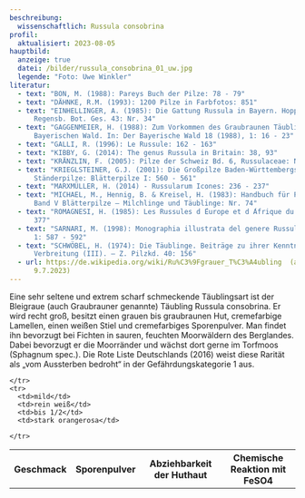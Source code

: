 ```yaml
---
beschreibung:
  wissenschaftlich: Russula consobrina
profil:
  aktualisiert: 2023-08-05
hauptbild:
  anzeige: true
  datei: /bilder/russula_consobrina_01_uw.jpg
  legende: "Foto: Uwe Winkler"
literatur:
  - text: "BON, M. (1988): Pareys Buch der Pilze: 78 - 79"
  - text: "DÄHNKE, R.M. (1993): 1200 Pilze in Farbfotos: 851"
  - text: "EINHELLINGER, A. (1985): Die Gattung Russula in Bayern. Hoppea, Denkschr.
      Regensb. Bot. Ges. 43: Nr. 34"
  - text: "GAGGENMEIER, H. (1988): Zum Vorkommen des Graubraunen Täublings im
      Bayerischen Wald. In: Der Bayerische Wald 18 (1988), 1: 16 - 23"
  - text: "GALLI, R. (1996): Le Russule: 162 - 163"
  - text: "KIBBY, G. (2014): The genus Russula in Britain: 38, 93"
  - text: "KRÄNZLIN, F. (2005): Pilze der Schweiz Bd. 6, Russulaceae: Nr. 111"
  - text: "KRIEGLSTEINER, G.J. (2001): Die Großpilze Baden-Württembergs, Bd. 2.
      Ständerpilze: Blätterpilze I: 560 - 561"
  - text: "MARXMÜLLER, H. (2014) - Russularum Icones: 236 - 237"
  - text: "MICHAEL, M., Hennig, B. & Kreisel, H. (1983): Handbuch für Pilzfreunde
      Band V Blätterpilze – Milchlinge und Täublinge: Nr. 74"
  - text: "ROMAGNESI, H. (1985): Les Russules d ́Europe et d ́Afrique du Nord: 375 -
      377"
  - text: "SARNARI, M. (1998): Monographia illustrata del genere Russula in Europa
      1: 587 - 592"
  - text: "SCHWÖBEL, H. (1974): Die Täublinge. Beiträge zu ihrer Kenntnis und
      Verbreitung (III). – Z. Pilzkd. 40: 156"
  - url: https://de.wikipedia.org/wiki/Ru%C3%9Fgrauer_T%C3%A4ubling  (abgerufen am
      9.7.2023)
---
```

Eine sehr seltene und extrem scharf schmeckende Täublingsart ist der Bleigraue (auch Graubrauner genannte) Täubling Russula consobrina. Er wird recht groß, besitzt einen grauen bis graubraunen Hut, cremefarbige Lamellen, einen weißen Stiel und cremefarbiges Sporenpulver. Man findet ihn bevorzugt bei Fichten in sauren, feuchten Moorwäldern des Berglandes. Dabei bevorzugt er die Moorränder und wächst dort gerne im Torfmoos (Sphagnum spec.). Die Rote Liste Deutschlands (2016) weist diese Rarität als „vom Aussterben bedroht“ in der Gefährdungskategorie 1 aus.


<div class="table-responsive">
  <table class="table taeubling">
    <tr>
      <th rowspan="2">Geschmack</th>
      <th rowspan="2">Sporenpulver</th>
      <th rowspan="2">Abziehbarkeit der Huthaut</th>
      <th colspan="3" class="text-center">Chemische Reaktion mit FeSO4</th>
    </tr>
    <tr>
      
      
    </tr>
    <tr>
      <td>mild</td>
      <td>rein weiß</td>
      <td>bis 1/2</td>
      <td>stark orangerosa</td>
       
    </tr>
  </table>
</div>